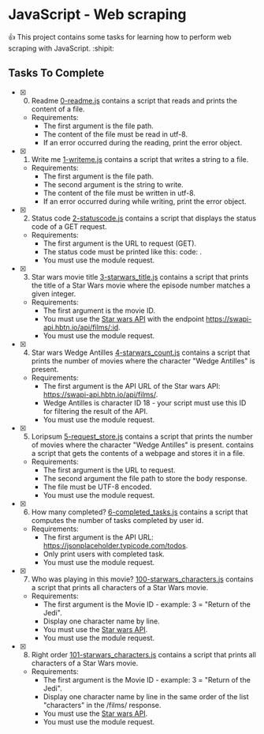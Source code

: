 # JavaScript - Web scraping

:+1: This project contains some tasks for learning how to perform web scraping with JavaScript. :shipit:

## Tasks To Complete

- [x] 0. Readme
[0-readme.js](https://github.com/charles-juliet/alx-higher_level_programming/blob/master/0x14-javascript-web_scraping/0-readme.js) contains a script that reads and prints the content of a file.

  - Requirements:
    - The first argument is the file path.
    - The content of the file must be read in utf-8.
    - If an error occurred during the reading, print the error object.
- [x] 1. Write me
[1-writeme.js](https://github.com/charles-juliet/alx-higher_level_programming/blob/master/0x14-javascript-web_scraping/1-writeme.js) contains a script that writes a string to a file.

  - Requirements:
    - The first argument is the file path.
    - The second argument is the string to write.
    - The content of the file must be written in utf-8.
    - If an error occurred during while writing, print the error object.
- [x] 2. Status code
[2-statuscode.js](https://github.com/charles-juliet/alx-higher_level_programming/blob/master/0x14-javascript-web_scraping/2-statuscode.js) contains a script that displays the status code of a GET request.

  - Requirements:
    - The first argument is the URL to request (GET).
    - The status code must be printed like this: code: <status code>.
    - You must use the module request.
- [x] 3. Star wars movie title
[3-starwars_title.js](https://github.com/charles-juliet/alx-higher_level_programming/blob/master/0x14-javascript-web_scraping/3-starwars_title.js)  contains a script that prints the title of a Star Wars movie where the episode number matches a given integer.

  - Requirements:
    - The first argument is the movie ID.
    - You must use the [Star wars API](https://swapi-api.hbtn.io/) with the endpoint https://swapi-api.hbtn.io/api/films/:id.
    - You must use the module request.
- [x] 4. Star wars Wedge Antilles
[4-starwars_count.js](https://github.com/charles-juliet/alx-higher_level_programming/blob/master/0x14-javascript-web_scraping/4-starwars_count.js) contains a script that prints the number of movies where the character "Wedge Antilles" is present.

  - Requirements:
    - The first argument is the API URL of the Star wars API: https://swapi-api.hbtn.io/api/films/.
    - Wedge Antilles is character ID 18 - your script must use this ID for filtering the result of the API.
    - You must use the module request.
- [x] 5. Loripsum
[5-request_store.js](https://github.com/charles-juliet/alx-higher_level_programming/blob/master/0x14-javascript-web_scraping/5-request_store.js) contains a script that prints the number of movies where the character "Wedge Antilles" is present.
 contains a script that gets the contents of a webpage and stores it in a file.

  - Requirements:
    - The first argument is the URL to request.
    - The second argument the file path to store the body response.
    - The file must be UTF-8 encoded.
    - You must use the module request.
- [x] 6. How many completed?
[6-completed_tasks.js](https://github.com/charles-juliet/alx-higher_level_programming/blob/master/0x14-javascript-web_scraping/6-completed_tasks.js) contains a script that computes the number of tasks completed by user id.

  - Requirements:
    - The first argument is the API URL: https://jsonplaceholder.typicode.com/todos.
    - Only print users with completed task.
    - You must use the module request.
- [x] 7. Who was playing in this movie?
[100-starwars_characters.js](https://github.com/charles-juliet/alx-higher_level_programming/blob/master/0x14-javascript-web_scraping/100-starwars_characters.js) contains a script that prints all characters of a Star Wars movie.

  - Requirements:
    - The first argument is the Movie ID - example: 3 = "Return of the Jedi".
    - Display one character name by line.
    - You must use the [Star wars API](https://swapi-api.hbtn.io/).
    - You must use the module request.
- [x] 8. Right order
[101-starwars_characters.js](https://github.com/charles-juliet/alx-higher_level_programming/blob/master/0x14-javascript-web_scraping/101-starwars_characters.js) contains a script that prints all characters of a Star Wars movie.

  - Requirements:
    - The first argument is the Movie ID - example: 3 = "Return of the Jedi".
    - Display one character name by line in the same order of the list "characters" in the /films/ response.
    - You must use the [Star wars API](https://swapi-api.hbtn.io/).
    - You must use the module request.
